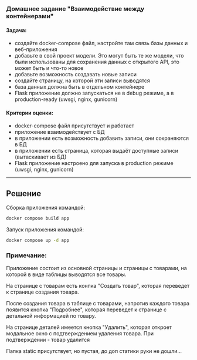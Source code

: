 ### Домашнее задание "Взаимодействие между контейнерами"
#### Задача:
- создайте docker-compose файл, настройте там связь базы данных и веб-приложения
- добавьте в свой проект модели. Это могут быть те же модели, что были использованы для сохранения данных с открытого API, это может быть и что-то новое
- добавьте возможность создавать новые записи
- создайте страницу, на которой эти записи выводятся
- база данных должна быть в отдельном контейнере
- Flask приложение должно запускаться не в debug режиме, а в production-ready (uwsgi, nginx, gunicorn) 
#### Критерии оценки:
- docker-compose файл присутствует и работает
- приложение взаимодействует с БД
- в приложении есть возможность добавить записи, они сохраняются в БД
- в приложении есть страница, которая выдаёт доступные записи (вытаскивает из БД)
- Flask приложение настроено для запуска в production режиме (uwsgi, nginx, gunicorn) 

---
Решение
---
Сборка приложения командой: 
```bash
docker compose build app
```

Запуск приложения командой:
```bash
docker compose up -d app
```

### Примечание:
Приложение состоит из основной страницы и страницы с товарами, на которой в виде таблицы выводятся все товары. 

На странице с товарам есть конпка "Создать товар", которая переведет к странице создания товара.

После создания товара в таблице с товарами, напротив каждого товара появится кнопка "Подробнее", которая переведет к странице с детальной информацией по товару. 

На странице деталей имеется кнопка "Удалить", которая откроет модальное окно с подтверждением удаления товара. При подтверждении - товар удалится

Папка static присутствует, но пустая, до доп статики руки не дошли...

